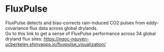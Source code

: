 # FluxPulse
FluxPulse detects and bias-corrects rain-induced CO2 pulses from eddy-covariance flux data across global drylands. <br>
Go to this link to get a sense of FluxPulse performance across 34 global dryland flux sites: https://ngoc-nguyen-ucberkeley.shinyapps.io/fluxpulse_visualization/

